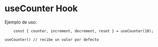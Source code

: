 # useCounter Hook

Ejemplo de uso:

```
    const { counter, increment, decrement, reset } = useCounter(10);
```
```
useCounter() // recibe un valor por defecto
```